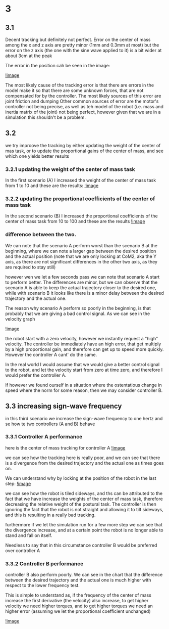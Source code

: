 # 3

## 3.1

Decent tracking but definitely not perfect.
Error on the center of mass among the x and z axis are pretty minor (1mm and 0.3mm at most) but the error on the z axis 
(the one with the sine wave applied to it) is a bit wider at about 3cm at the peak

The error in the position cah be seen in the image:

[!image](./images/3.1.png)

The most likely cause of the tracking error is that there are errors in the model make it so that there are some unknown forces,
that are not compensated for by the controller.
The most likely sources of this error are joint friction and dumping
Other common sources of error are the motor's controller not being precise, as well as teh model of the robot (i.e. mass and
inertia matrix of the joint) not being perfect, however given that we are in a simulation this shouldn't be a problem.



## 3.2
we try improove the tracking by either updating the weight of the center of mas task, or to update
the proportional gains of the center of mass, and see which one yields better results

### 3.2.1 updating the weight of the center of mass task

In the first scenario (A) I increased the weight of the center of mass task from 1 to 10
and these are the results:
[!image](./images/3.2.1.png)



### 3.2.2 updating the proportional coefficients of the center of mass task

In the second scenario (B) I increased the proportional coefficients of the center of mass
task from 10 to 100 and these are the results
[!image](./images/3.2.2.png)


### difference between the two.
We can note that the scenario A perform worst than the scenario B at the beginning,
where we can note a larger gap between the desired position and the actual position
(note that we are only locking at CoM2, aka the Y axis, as there are not significant
differences in the other two axis, as they are required to stay still)

however wen we let a few seconds pass we can note that scenario A start to perform better.
The differences are minor, but we can observe that the scenario A is able to keep the 
actual trajectory closer to the desired one, while with scenario B it looks like there 
is a minor delay between the desired trajectory and the actual one.

The reason why scenario A perform so poorly in the beginning, is that probably that
we are giving a bad control signal. As we can see in the velocity graph

[!image](./images/3.2.vel.png)

the robot start with a zero velocity, however we instantly request a "high" velocity.
The controller be immediately have an high error, that get multiply by a high proportional
gain, and therefore can get up to speed more quickly. However the controller A cant' do the same.

In the real world I would assume that we would give a better control signal to the robot, and 
let the velocity start from zero at time zero, and therefore I would prefer the controller A.

If however we found ourself in a situation where the ostentatious change in speed where the norm
for some reason, then we may consider controller B.

## 3.3 increasing sign-wave frequency

in this third scenario we increase the sign-wave frequency
to one hertz and se how te two controllers (A and B) behave

### 3.3.1 Controller A performance
here is the center of mass tracking for controller A
[!image](./images/3.3.1.png)

we can see how the tracking here is really poor, and we can see that there 
is a divergence from the desired trajectory and the actual one as times goes on.

We can understand why by locking at the position of the robot in the last step:
[!image](./images/3.3.1.robot.png)

we can see how the robot is tiled sideways, and ths can be attributed to the fact
that we have increase the weights of the center of mass task, therefore 
decreasing the relative weight of the postural task.
The controller is then ignoring the fact that the robot is not straight
and allowing it to tilt sideways, and this is resulting in a really bad tracking.

furthermore if we let the simulation run for a few more step we can see that the 
divergence increase, and at a certain point the robot is no longer able
to stand and fall on itself.

Needless to say that in this circumstance controller B would be preferred
over controller A


### 3.3.2 Controller B performance

controller B also perform poorly. We can see in the chart that the
difference between the desired trajectory and the actual one is much higher
with respect to the lower frequency test.

This is simple to understand as, if the frequency of the center of mass increase 
the first derivative (the velocity) also increase, to get higher velocity we 
need higher torques, and to get higher torques we need an higher error (assuming
we let the proportional coefficient unchanged)

[!image](./images/3.3.2.png)

